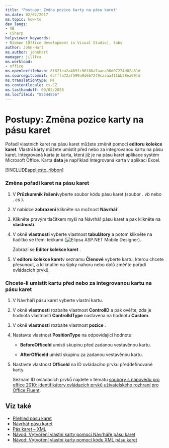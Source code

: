 ```yaml
---
title: 'Postupy: Změna pozice karty na pásu karet'
ms.date: 02/02/2017
ms.topic: how-to
dev_langs:
- VB
- CSharp
helpviewer_keywords:
- Ribbon [Office development in Visual Studio], tabs
author: John-Hart
ms.author: johnhart
manager: jillfra
ms.workload:
- office
ms.openlocfilehash: 8f821ea2a469fc06f80a7aaea96d07274d02a81d
ms.sourcegitcommit: 6cfffa72af599a9d667249caaaa411bb28ea69fd
ms.translationtype: MT
ms.contentlocale: cs-CZ
ms.lasthandoff: 09/02/2020
ms.locfileid: "85544856"
---
```

# <a name="how-to-change-the-position-of-a-tab-on-the-ribbon"></a>Postupy: Změna pozice karty na pásu karet
  Pořadí vlastních karet na pásu karet můžete změnit pomocí **editoru kolekce karet**. Vlastní karty můžete umístit před nebo za integrovanou kartu na pásu karet. Integrovaná karta je karta, která již je na pásu karet aplikace systém Microsoft Office. Karta **data** je například Integrovaná karta v aplikaci Excel.

 [!INCLUDE[appliesto_ribbon](../vsto/includes/appliesto-ribbon-md.md)]

### <a name="to-change-the-order-of-tabs-on-the-ribbon"></a>Změna pořadí karet na pásu karet

1. V **Průzkumník řešení**vyberte soubor kódu pásu karet (soubor *. vb* nebo *. cs* ).

2. V nabídce **zobrazení** klikněte na možnost **Návrhář**.

3. Klikněte pravým tlačítkem myši na Návrhář pásu karet a pak klikněte na **vlastnosti**.

4. V okně **vlastnosti** vyberte vlastnost **tabulátory** a potom klikněte na tlačítko se třemi tečkami (![Elipsa ASP.NET Mobile Designer](../sharepoint/media/mwellipsis.gif "Elipsa ASP.NET Mobile Designer")).

     Zobrazí se **Editor kolekce karet** .

5. V **editoru kolekce karet**v seznamu **Členové** vyberte kartu, kterou chcete přesunout, a kliknutím na šipky nahoru nebo dolů změňte pořadí ovládacích prvků.

### <a name="to-position-a-tab-before-or-after-a-built-in-tab-on-the-ribbon"></a>Chcete-li umístit kartu před nebo za integrovanou kartu na pásu karet

1. V Návrháři pásu karet vyberte vlastní kartu.

2. V okně **vlastnosti** rozbalte vlastnost **ControlID** a pak ověřte, zda je hodnota vlastnosti **ControlIdType** nastavena na hodnotu **Custom**.

3. V okně **vlastnosti** rozbalte vlastnost **pozice** .

4. Nastavte vlastnost **PositionType** na odpovídající hodnotu:

    - **BeforeOfficeId** umístí skupinu před zadanou vestavěnou kartu.

    - **AfterOfficeId** umístí skupinu za zadanou vestavěnou kartu.

5. Nastavte vlastnost **OfficeId** na ID ovládacího prvku předdefinované karty.

     Seznam ID ovládacích prvků najdete v tématu [soubory s nápovědu pro office 2010: identifikátory ovládacích prvků uživatelského rozhraní pro Office Fluent](https://www.microsoft.com/download/details.aspx?id=6627).

## <a name="see-also"></a>Viz také
- [Přehled pásu karet](../vsto/ribbon-overview.md)
- [Návrhář pásu karet](../vsto/ribbon-designer.md)
- [Pás karet – XML](../vsto/ribbon-xml.md)
- [Návod: Vytvoření vlastní karty pomocí Návrháře pásu karet](../vsto/walkthrough-creating-a-custom-tab-by-using-the-ribbon-designer.md)
- [Návod: Vytvoření vlastní karty pomocí kódu XML pásu karet](../vsto/walkthrough-creating-a-custom-tab-by-using-ribbon-xml.md)
